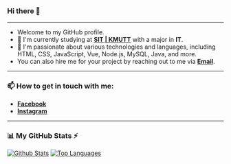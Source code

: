 ### Hi there 👋

---

- Welcome to my GitHub profile.
- 🔭 I'm currently studying at [**SIT | KMUTT**](https://www.sit.kmutt.ac.th) with a major in **IT**.
- 🌱 I'm passionate about various technologies and languages, including HTML, CSS, JavaScript, Vue, Node.js, MySQL, Java, and more.
- You can also hire me for your project by reaching out to me via [**Email**](mailto:natthaphol.nira@gmail.com).

---

### 📫 How to get in touch with me:

- [**Facebook**](https://www.facebook.com/natthaphol.nira)
- [**Instagram**](https://www.instagram.com/9inejames)

---

### 📊 My GitHub Stats ⚡

[![Github Stats](https://github-readme-stats.vercel.app/api?username=9inejames&theme=blueberry&count_private=true&hide_border=true&line_height=20)](https://github.com/SukumDecha)
[![Top Languages](https://github-readme-stats.vercel.app/api/top-langs/?username=9inejames&layout=compact&theme=blueberry&count_private=true&hide_border=true)](https://github.com/SukumDecha)
